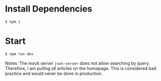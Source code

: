 # Install Dependencies

```bash
$ npm i
```

# Start

```bash
$ npm run dev
```

Notes:
The mock server `json-server` does not allow searching by query. Therefore, I am pulling all articles on the homepage. This is considered bad practice and would never be done in production.
